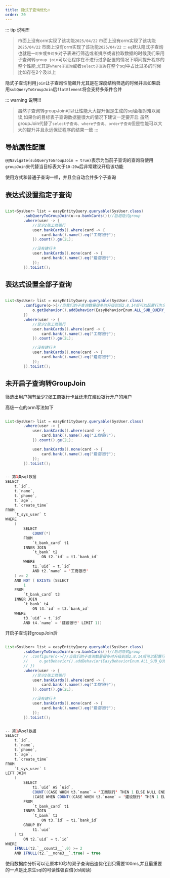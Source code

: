 ```yaml
---
title: 隐式子查询优化🔥
order: 20
---
```


::: tip 说明!!!
> 市面上没有orm实现了该功能`2025/04/22`
> 市面上没有orm实现了该功能`2025/04/22`
> 市面上没有orm实现了该功能`2025/04/22`
:::
`eq`默认隐式子查询也就是`一对多`或`多对多`对子表进行筛选或者排序或者拉取数据的时候我们采用子查询转`group join`可以让程序在不进行过多配置的情况下瞬间提升程序的整个性能,尤其是`where子查询`或者`select子查询`在整个sql中占比过多的时候比如存在2个及以上

隐式子查询利用`join`让子查询性能飙升尤其是在深度结构筛选的时候并且如果启用`subQueryToGroupJoin`后`flatElement`将会支持多条件合并



::: warning 说明!!!
> 虽然子查询转groupJoin可以让性能大大提升但是生成的sql会相对难以阅读,如果你的目标表子查询数据量很大的情况下建议一定要开启
> 虽然groupJoin代替了`select子查询`、`where子查询`、`order子查询`但是性能可以大大的提升并且永远保证程序的结果一致
:::


## 导航属性配置

`@@Navigate(subQueryToGroupJoin = true)`表示为当前子查询的查询将使用`groupJoin`来代替当目标表大于`10-20w`后非常建议开启该功能

使用方式和普通子查询一样，并且会自动合并多个子查询

## 表达式设置指定子查询
```java

List<SysUser> list = easyEntityQuery.queryable(SysUser.class)
        .subQueryToGroupJoin(u->u.bankCards())//启用隐式group
        .where(user -> {
            //至少2张工商银行
            user.bankCards().where(card -> {
                card.bank().name().eq("工商银行");
            }).count().ge(2L);

            //没有建行卡
            user.bankCards().none(card -> {
                card.bank().name().eq("建设银行");
            });
        }).toList();
```


## 表达式设置全部子查询
```java

List<SysUser> list = easyEntityQuery.queryable(SysUser.class)
        .configure(o->{//当我们的子查询数量很多时升级到后2.8.14后可以配置行为全部子查询转group join
            o.getBehavior().addBehavior(EasyBehaviorEnum.ALL_SUB_QUERY_GROUP_JOIN);
        })
        .where(user -> {
            //至少2张工商银行
            user.bankCards().where(card -> {
                card.bank().name().eq("工商银行");
            }).count().ge(2L);

            //没有建行卡
            user.bankCards().none(card -> {
                card.bank().name().eq("建设银行");
            });
        }).toList();
```


## 未开启子查询转GroupJoin

筛选出用户拥有至少2张工商银行卡且还未在建设银行开户的用户

高级一点的orm写法如下
```java

List<SysUser> list = easyEntityQuery.queryable(SysUser.class)
        .where(user -> {
            user.bankCards().where(card -> {
                card.bank().name().eq("工商银行");
            }).count().ge(2L);

            user.bankCards().none(card -> {
                card.bank().name().eq("建设银行");
            });
        }).toList();


-- 第1条sql数据
SELECT
    t.`id`,
    t.`name`,
    t.`phone`,
    t.`age`,
    t.`create_time` 
FROM
    `t_sys_user` t 
WHERE
    (
        SELECT
            COUNT(*) 
        FROM
            `t_bank_card` t1 
        INNER JOIN
            `t_bank` t2 
                ON t2.`id` = t1.`bank_id` 
        WHERE
            t1.`uid` = t.`id` 
            AND t2.`name` = '工商银行'
    ) >= 2 
    AND NOT ( EXISTS (SELECT
        1 
    FROM
        `t_bank_card` t3 
    INNER JOIN
        `t_bank` t4 
            ON t4.`id` = t3.`bank_id` 
    WHERE
        t3.`uid` = t.`id` 
        AND t4.`name` = '建设银行' LIMIT 1))
```

开启子查询转groupJoin后
```java

List<SysUser> list = easyEntityQuery.queryable(SysUser.class)
        .subQueryToGroupJoin(u->u.bankCards())//启用隐式group
        // .configure(o->{//当我们的子查询数量很多时升级到后2.8.14后可以配置行为全部子查询转group join
        //     o.getBehavior().addBehavior(EasyBehaviorEnum.ALL_SUB_QUERY_GROUP_JOIN);
        // })
        .where(user -> {
            //至少2张工商银行
            user.bankCards().where(card -> {
                card.bank().name().eq("工商银行");
            }).count().ge(2L);

            //没有建行卡
            user.bankCards().none(card -> {
                card.bank().name().eq("建设银行");
            });
        }).toList();


-- 第1条sql数据
SELECT
    t.`id`,
    t.`name`,
    t.`phone`,
    t.`age`,
    t.`create_time`  
FROM
    `t_sys_user` t 
LEFT JOIN
    (
        SELECT
            t1.`uid` AS `uid`,
            COUNT((CASE WHEN t3.`name` = '工商银行' THEN 1 ELSE NULL END)) AS `__count2__`,
            (CASE WHEN COUNT((CASE WHEN t3.`name` = '建设银行' THEN 1 ELSE NULL END)) > 0 THEN false ELSE true END) AS `__none3__` 
        FROM
            `t_bank_card` t1 
        INNER JOIN
            `t_bank` t3 
                ON t3.`id` = t1.`bank_id` 
        GROUP BY
            t1.`uid`
    ) t2 
        ON t2.`uid` = t.`id` 
WHERE
    IFNULL(t2.`__count2__`,0) >= 2 
    AND IFNULL(t2.`__none3__`,true) = true        
```

使用数据库分析可以让原本10秒的双子查询迅速优化到只需要100ms,并且最重要的一点是比原生sql的可读性强百倍(dsl阅读)